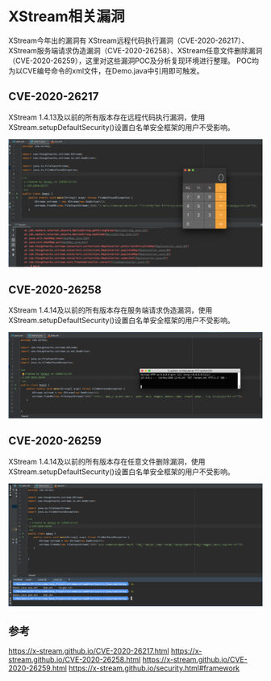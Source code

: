 # XStream相关漏洞

XStream今年出的漏洞有 XStream远程代码执行漏洞（CVE-2020-26217）、XStream服务端请求伪造漏洞（CVE-2020-26258）、XStream任意文件删除漏洞（CVE-2020-26259），这里对这些漏洞POC及分析复现环境进行整理。
POC均为以CVE编号命令的xml文件，在Demo.java中引用即可触发。

## CVE-2020-26217
XStream 1.4.13及以前的所有版本存在远程代码执行漏洞，使用 XStream.setupDefaultSecurity()设置白名单安全框架的用户不受影响。

![](CVE-2020-26217.png)

## CVE-2020-26258
XStream 1.4.14及以前的所有版本存在服务端请求伪造漏洞，使用 XStream.setupDefaultSecurity()设置白名单安全框架的用户不受影响。

![](CVE-2020-26258.png)

## CVE-2020-26259
XStream 1.4.14及以前的所有版本存在任意文件删除漏洞，使用 XStream.setupDefaultSecurity()设置白名单安全框架的用户不受影响。

![](CVE-2020-26259.png)

## 参考
https://x-stream.github.io/CVE-2020-26217.html
https://x-stream.github.io/CVE-2020-26258.html
https://x-stream.github.io/CVE-2020-26259.html
https://x-stream.github.io/security.html#framework
